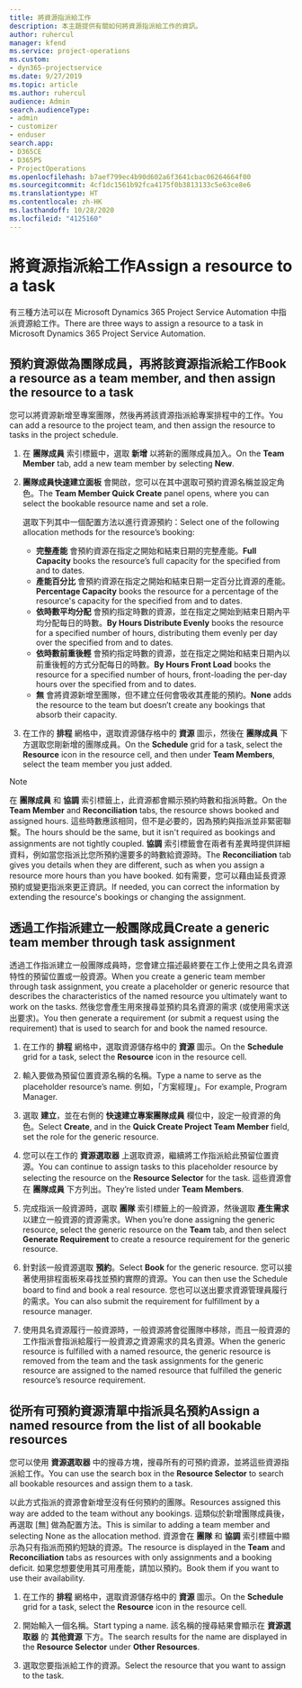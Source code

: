 ```yaml
---
title: 將資源指派給工作
description: 本主題提供有關如何將資源指派給工作的資訊。
author: ruhercul
manager: kfend
ms.service: project-operations
ms.custom:
- dyn365-projectservice
ms.date: 9/27/2019
ms.topic: article
ms.author: ruhercul
audience: Admin
search.audienceType:
- admin
- customizer
- enduser
search.app:
- D365CE
- D365PS
- ProjectOperations
ms.openlocfilehash: b7aef799ec4b90d602a6f3641cbac06264664f00
ms.sourcegitcommit: 4cf1dc1561b92fca4175f0b3813133c5e63ce8e6
ms.translationtype: HT
ms.contentlocale: zh-HK
ms.lasthandoff: 10/28/2020
ms.locfileid: "4125160"
---
```

# <a name="assign-a-resource-to-a-task"></a><span data-ttu-id="3d238-103">將資源指派給工作</span><span class="sxs-lookup"><span data-stu-id="3d238-103">Assign a resource to a task</span></span>

<span data-ttu-id="3d238-104">有三種方法可以在 Microsoft Dynamics 365 Project Service Automation 中指派資源給工作。</span><span class="sxs-lookup"><span data-stu-id="3d238-104">There are three ways to assign a resource to a task in Microsoft Dynamics 365 Project Service Automation.</span></span>

## <a name="book-a-resource-as-a-team-member-and-then-assign-the-resource-to-a-task"></a><span data-ttu-id="3d238-105">預約資源做為團隊成員，再將該資源指派給工作</span><span class="sxs-lookup"><span data-stu-id="3d238-105">Book a resource as a team member, and then assign the resource to a task</span></span>

<span data-ttu-id="3d238-106">您可以將資源新增至專案團隊，然後再將該資源指派給專案排程中的工作。</span><span class="sxs-lookup"><span data-stu-id="3d238-106">You can add a resource to the project team, and then assign the resource to tasks in the project schedule.</span></span>

1. <span data-ttu-id="3d238-107">在 **團隊成員** 索引標籤中，選取 **新增** 以將新的團隊成員加入。</span><span class="sxs-lookup"><span data-stu-id="3d238-107">On the **Team Member** tab, add a new team member by selecting **New**.</span></span> 

2. <span data-ttu-id="3d238-108">**團隊成員快速建立面板** 會開啟，您可以在其中選取可預約資源名稱並設定角色。</span><span class="sxs-lookup"><span data-stu-id="3d238-108">The **Team Member Quick Create** panel opens, where you can select the bookable resource name and set a role.</span></span> 

    <span data-ttu-id="3d238-109">選取下列其中一個配置方法以進行資源預約：</span><span class="sxs-lookup"><span data-stu-id="3d238-109">Select one of the following allocation methods for the resource’s booking:</span></span>

    - <span data-ttu-id="3d238-110">**完整產能** 會預約資源在指定之開始和結束日期的完整產能。</span><span class="sxs-lookup"><span data-stu-id="3d238-110">**Full Capacity** books the resource’s full capacity for the specified from and to dates.</span></span>
    - <span data-ttu-id="3d238-111">**產能百分比** 會預約資源在指定之開始和結束日期一定百分比資源的產能。</span><span class="sxs-lookup"><span data-stu-id="3d238-111">**Percentage Capacity** books the resource for a percentage of the resource's capacity for the specified from and to dates.</span></span>
    - <span data-ttu-id="3d238-112">**依時數平均分配** 會預約指定時數的資源，並在指定之開始到結束日期內平均分配每日的時數。</span><span class="sxs-lookup"><span data-stu-id="3d238-112">**By Hours Distribute Evenly** books the resource for a specified number of hours, distributing them evenly per day over the specified from and to dates.</span></span>
    - <span data-ttu-id="3d238-113">**依時數前重後輕** 會預約指定時數的資源，並在指定之開始和結束日期內以前重後輕的方式分配每日的時數。</span><span class="sxs-lookup"><span data-stu-id="3d238-113">**By Hours Front Load** books the resource for a specified number of hours, front-loading the per-day hours over the specified from and to dates.</span></span>
    - <span data-ttu-id="3d238-114">**無** 會將資源新增至團隊，但不建立任何會吸收其產能的預約。</span><span class="sxs-lookup"><span data-stu-id="3d238-114">**None** adds the resource to the team but doesn’t create any bookings that absorb their capacity.</span></span>

3. <span data-ttu-id="3d238-115">在工作的 **排程** 網格中，選取資源儲存格中的 **資源** 圖示，然後在 **團隊成員** 下方選取您剛新增的團隊成員。</span><span class="sxs-lookup"><span data-stu-id="3d238-115">On the **Schedule** grid for a task, select the **Resource** icon in the resource cell, and then under **Team Members**, select the team member you just added.</span></span> 

> [!NOTE]
> <span data-ttu-id="3d238-116">在 **團隊成員** 和 **協調** 索引標籤上，此資源都會顯示預約時數和指派時數。</span><span class="sxs-lookup"><span data-stu-id="3d238-116">On the **Team Member** and **Reconciliation** tabs, the resource shows booked and assigned hours.</span></span> <span data-ttu-id="3d238-117">這些時數應該相同，但不是必要的，因為預約與指派並非緊密聯繫。</span><span class="sxs-lookup"><span data-stu-id="3d238-117">The hours should be the same, but it isn't required as bookings and assignments are not tightly coupled.</span></span> <span data-ttu-id="3d238-118">**協調** 索引標籤會在兩者有差異時提供詳細資料，例如當您指派比您所預約還要多的時數給資源時。</span><span class="sxs-lookup"><span data-stu-id="3d238-118">The **Reconciliation** tab gives you details when they are different, such as when you assign a resource more hours than you have booked.</span></span> <span data-ttu-id="3d238-119">如有需要，您可以藉由延長資源預約或變更指派來更正資訊。</span><span class="sxs-lookup"><span data-stu-id="3d238-119">If needed, you can correct the information by extending the resource's bookings or changing the assignment.</span></span>

## <a name="create-a-generic-team-member-through-task-assignment"></a><span data-ttu-id="3d238-120">透過工作指派建立一般團隊成員</span><span class="sxs-lookup"><span data-stu-id="3d238-120">Create a generic team member through task assignment</span></span>

<span data-ttu-id="3d238-121">透過工作指派建立一般團隊成員時，您會建立描述最終要在工作上使用之具名資源特性的預留位置或一般資源。</span><span class="sxs-lookup"><span data-stu-id="3d238-121">When you create a generic team member through task assignment, you create a placeholder or generic resource that describes the characteristics of the named resource you ultimately want to work on the tasks.</span></span> <span data-ttu-id="3d238-122">然後您會產生用來搜尋並預約具名資源的需求 (或使用需求送出要求)。</span><span class="sxs-lookup"><span data-stu-id="3d238-122">You then generate a requirement (or submit a request using the requirement) that is used to search for and book the named resource.</span></span>

1. <span data-ttu-id="3d238-123">在工作的 **排程** 網格中，選取資源儲存格中的 **資源** 圖示。</span><span class="sxs-lookup"><span data-stu-id="3d238-123">On the **Schedule** grid for a task, select the **Resource** icon in the resource cell.</span></span>

2. <span data-ttu-id="3d238-124">輸入要做為預留位置資源名稱的名稱。</span><span class="sxs-lookup"><span data-stu-id="3d238-124">Type a name to serve as the placeholder resource’s name.</span></span> <span data-ttu-id="3d238-125">例如，「方案經理」。</span><span class="sxs-lookup"><span data-stu-id="3d238-125">For example, Program Manager.</span></span>

3. <span data-ttu-id="3d238-126">選取 **建立**，並在右側的 **快速建立專案團隊成員** 欄位中，設定一般資源的角色。</span><span class="sxs-lookup"><span data-stu-id="3d238-126">Select **Create**, and in the **Quick Create Project Team Member** field, set the role for the generic resource.</span></span>

4. <span data-ttu-id="3d238-127">您可以在工作的 **資源選取器** 上選取資源，繼續將工作指派給此預留位置資源。</span><span class="sxs-lookup"><span data-stu-id="3d238-127">You can continue to assign tasks to this placeholder resource by selecting the resource on the **Resource Selector** for the task.</span></span> <span data-ttu-id="3d238-128">這些資源會在 **團隊成員** 下方列出。</span><span class="sxs-lookup"><span data-stu-id="3d238-128">They’re listed under **Team Members**.</span></span>

5. <span data-ttu-id="3d238-129">完成指派一般資源時，選取 **團隊** 索引標籤上的一般資源，然後選取 **產生需求** 以建立一般資源的資源需求。</span><span class="sxs-lookup"><span data-stu-id="3d238-129">When you’re done assigning the generic resource, select the generic resource on the **Team** tab, and then select **Generate Requirement** to create a resource requirement for the generic resource.</span></span>

6. <span data-ttu-id="3d238-130">針對該一般資源選取 **預約**。</span><span class="sxs-lookup"><span data-stu-id="3d238-130">Select **Book** for the generic resource.</span></span> <span data-ttu-id="3d238-131">您可以接著使用排程面板來尋找並預約實際的資源。</span><span class="sxs-lookup"><span data-stu-id="3d238-131">You can then use the Schedule board to find and book a real resource.</span></span> <span data-ttu-id="3d238-132">您也可以送出要求資源管理員履行的需求。</span><span class="sxs-lookup"><span data-stu-id="3d238-132">You can also submit the requirement for fulfillment by a resource manager.</span></span>

7. <span data-ttu-id="3d238-133">使用具名資源履行一般資源時，一般資源將會從團隊中移除，而且一般資源的工作指派會指派給履行一般資源之資源需求的具名資源。</span><span class="sxs-lookup"><span data-stu-id="3d238-133">When the generic resource is fulfilled with a named resource, the generic resource is removed from the team and the task assignments for the generic resource are assigned to the named resource that fulfilled the generic resource’s resource requirement.</span></span>

## <a name="assign-a-named-resource-from-the-list-of-all-bookable-resources"></a><span data-ttu-id="3d238-134">從所有可預約資源清單中指派具名預約</span><span class="sxs-lookup"><span data-stu-id="3d238-134">Assign a named resource from the list of all bookable resources</span></span>

<span data-ttu-id="3d238-135">您可以使用 **資源選取器** 中的搜尋方塊，搜尋所有的可預約資源，並將這些資源指派給工作。</span><span class="sxs-lookup"><span data-stu-id="3d238-135">You can use the search box in the **Resource Selector** to search all bookable resources and assign them to a task.</span></span>

<span data-ttu-id="3d238-136">以此方式指派的資源會新增至沒有任何預約的團隊。</span><span class="sxs-lookup"><span data-stu-id="3d238-136">Resources assigned this way are added to the team without any bookings.</span></span> <span data-ttu-id="3d238-137">這類似於新增團隊成員後，再選取 [無] 做為配置方法。</span><span class="sxs-lookup"><span data-stu-id="3d238-137">This is similar to adding a team member and selecting None as the allocation method.</span></span> <span data-ttu-id="3d238-138">資源會在 **團隊** 和 **協調** 索引標籤中顯示為只有指派而預約短缺的資源。</span><span class="sxs-lookup"><span data-stu-id="3d238-138">The resource is displayed in the **Team** and **Reconciliation** tabs as resources with only assignments and a booking deficit.</span></span> <span data-ttu-id="3d238-139">如果您想要使用其可用產能，請加以預約。</span><span class="sxs-lookup"><span data-stu-id="3d238-139">Book them if you want to use their availability.</span></span>

1. <span data-ttu-id="3d238-140">在工作的 **排程** 網格中，選取資源儲存格中的 **資源** 圖示。</span><span class="sxs-lookup"><span data-stu-id="3d238-140">On the **Schedule** grid for a task, select the **Resource** icon in the resource cell.</span></span>

2. <span data-ttu-id="3d238-141">開始輸入一個名稱。</span><span class="sxs-lookup"><span data-stu-id="3d238-141">Start typing a name.</span></span> <span data-ttu-id="3d238-142">該名稱的搜尋結果會顯示在 **資源選取器** 的 **其他資源** 下方。</span><span class="sxs-lookup"><span data-stu-id="3d238-142">The search results for the name are displayed in the **Resource Selector** under **Other Resources**.</span></span>

3. <span data-ttu-id="3d238-143">選取您要指派給工作的資源。</span><span class="sxs-lookup"><span data-stu-id="3d238-143">Select the resource that you want to assign to the task.</span></span>

